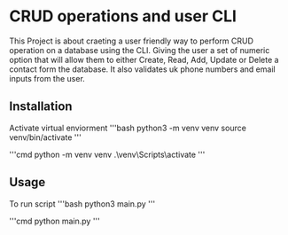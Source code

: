# CRUD operations and user CLI
This Project is about craeting a user friendly way to perform CRUD operation 
on a database using the CLI. Giving the user a set of numeric option 
that will allow them to either Create, Read, Add, Update or Delete a contact form
the database. It also validates uk phone numbers and email inputs from the user.

## Installation
Activate virtual enviorment
'''bash
python3 -m venv venv
source venv/bin/activate
'''

'''cmd
python -m venv venv
.\venv\Scripts\activate
'''

## Usage
To run script
'''bash
python3 main.py
'''

'''cmd
python main.py
'''
